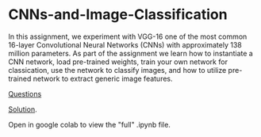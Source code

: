 # CNNs-and-Image-Classification

In this assignment, we experiment with VGG-16 one of the most common 16-layer Convolutional Neural Networks (CNNs) with approximately 138 million parameters. As part of the assignment we learn how to instantiate a CNN network, load pre-trained weights, train your own network for classication, use the network to classify images, and how to utilize pre-trained network to extract generic image features.

[Questions](https://github.com/Aritro30/CNNs-and-Image-Classification/blob/main/CPSC532S_Assignment2.pdf)

[Solution](https://github.com/Aritro30/CNNs-and-Image-Classification/blob/main/CPSC532S_Assignment2_(Final_Version).ipynb). 

Open in google colab to view the "full" .ipynb file.
